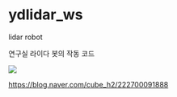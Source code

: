 # ydlidar_ws
lidar robot 

연구실 라이다 봇의 작동 코드

<img src="https://postfiles.pstatic.net/MjAyMjA0MTNfMjIw/MDAxNjQ5ODU4NzQzMDYz.1aVUNFxXBiJn0XCKyXWG5xwH8TTxQNC7yBUdYRqBMa8g.AlqGRevH8m5YLqGUmLBTK9xL5XGuyhxQh09sBVOFg7Eg.JPEG.cube_h2/KakaoTalk_20220413_230517514.jpg?type=w773">

https://blog.naver.com/cube_h2/222700091888
